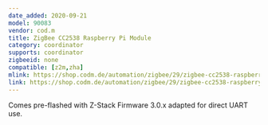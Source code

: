 ```yaml
---
date_added: 2020-09-21
model: 90083
vendor: cod.m
title: ZigBee CC2538 Raspberry Pi Module
category: coordinator
supports: coordinator
zigbeeid: none
compatible: [z2m,zha]
mlink: https://shop.codm.de/automation/zigbee/29/zigbee-cc2538-raspberry-pi-modul
link: https://shop.codm.de/automation/zigbee/29/zigbee-cc2538-raspberry-pi-modul
---
```


Comes pre-flashed with Z-Stack Firmware 3.0.x adapted for direct UART use. 